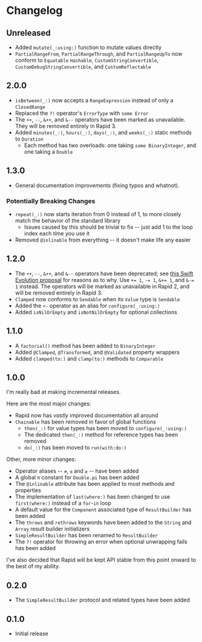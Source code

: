 # Changelog

## Unreleased

 - Added `mutate(_:using:)` function to mutate values directly
 - `PartialRangeFrom`, `PartialRangeThrough`, and `PartialRangeUpTo` now conform to `Equatable` `Hashable`, `CustomStringConvertible`, `CustomDebugStringConvertible`, and `CustomReflectable`

## 2.0.0

 - `isBetween(_:)` now accepts a `RangeExpression` instead of only a `ClosedRange`
 - Replaced the `?!` operator's `ErrorType` with `some Error`
 - The `++`, `--`, `&++`, and `&--` operators have been marked as unavailable. They will be removed entirely in Rapid 3.
 - Added `minutes(_:)`, `hours(_:)`, `days(_:)`, and `weeks(_:)` static methods to `Duration` 
   - Each method has two overloads: one taking `some BinaryInteger`, and one taking a `Double`

## 1.3.0

 - General documentation improvements (fixing typos and whatnot).

### Potentially Breaking Changes

 - `repeat(_:)` now starts iteration from 0 instead of 1, to more closely match the behavior of the standard library
   - Issues caused by this should be trivial to fix -- just add 1 to the loop index each time you use it
 - Removed `@inlinable` from everything -- it doesn't make life any easier

## 1.2.0

 - The `++`, `--`, `&++`, and `&--` operators have been deprecated; see [this Swift Evolution proposal](https://github.com/apple/swift-evolution/blob/main/proposals/0004-remove-pre-post-inc-decrement.md) for reasons as to why. Use `+= 1`, `-= 1`, `&+= 1`, and `&-= 1` instead. The operators will be marked as unavailable in Rapid 2, and will be removed entirely in Rapid 3.
 - `Clamped` now conforms to `Sendable` when its `Value` type is `Sendable`
 - Added the `<-` operator as an alias for `configure(_:using:)`
 - Added `isNilOrEmpty` and `isNotNilOrEmpty` for optional collections

## 1.1.0

 - A `factorial()` method has been added to `BinaryInteger`
 - Added `@Clamped`, `@Transformed`, and `@Validated` property wrappers
 - Added `clamped(to:)` and `clamp(to:)` methods to `Comparable`

## 1.0.0

I'm really bad at making incremental releases.

Here are the most major changes:
 
 - Rapid now has *vastly* improved documentation all around
 - `Chainable` has been removed in favor of global functions
   - `then(_:)` for value types has been moved to `configure(_:using:)`
   - The dedicated `then(_:)` method for reference types has been removed
   - `do(_:)` has been moved to `run(with:do:)`

Other, more minor changes:

 - Operator aliases -- `≠`, `≤` and `≥` -- have been added
 - A global `π` constant for `Double.pi` has been added
 - The `@inlinable` attribute has been applied to most methods and properties
 - The implementation of `last(where:)` has been changed to use `first(where:)` instead of a `for`-`in` loop
 - A default value for the `Component` associated type of `ResultBuilder` has been added
 - The `throws` and `rethrows` keywords have been added to the `String` and `Array` result builder initializers
 - `SimpleResultBuilder` has been renamed to `ResultBuilder`
 - The `?!` operator for throwing an error when optional unwrapping fails has been added
 
I've also decided that Rapid will be kept API stable from this point onward to the best of my ability.

## 0.2.0

 - The `SimpleResultBuilder` protocol and related types have been added

## 0.1.0

 - Initial release
